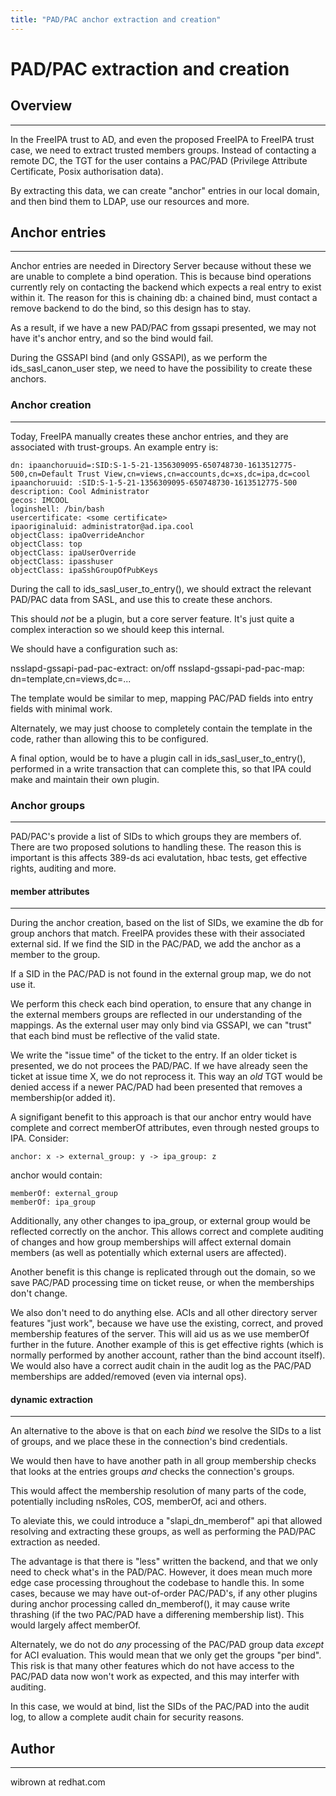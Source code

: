 ```yaml
---
title: "PAD/PAC anchor extraction and creation"
---
```


# PAD/PAC extraction and creation

## Overview
-----------

In the FreeIPA trust to AD, and even the proposed FreeIPA to FreeIPA trust case, we need to extract trusted members groups. Instead of contacting a remote DC, the TGT for the user contains a PAC/PAD (Privilege Attribute Certificate, Posix authorisation data).

By extracting this data, we can create "anchor" entries in our local domain, and then bind them to LDAP, use our resources and more.

## Anchor entries
-----------------

Anchor entries are needed in Directory Server because without these we are unable to complete a bind operation. This is because bind operations currently rely on contacting
the backend which expects a real entry to exist within it. The reason for this is chaining db: a chained bind, must contact a remove backend to do the bind, so this design
has to stay.

As a result, if we have a new PAD/PAC from gssapi presented, we may not have it's anchor entry, and so the bind would fail.

During the GSSAPI bind (and only GSSAPI), as we perform the ids_sasl_canon_user step, we need to have the possibility to create these anchors.

### Anchor creation
-------------------

Today, FreeIPA manually creates these anchor entries, and they are associated with trust-groups. An example entry is:

    dn: ipaanchoruuid=:SID:S-1-5-21-1356309095-650748730-1613512775-500,cn=Default Trust View,cn=views,cn=accounts,dc=xs,dc=ipa,dc=cool
    ipaanchoruuid: :SID:S-1-5-21-1356309095-650748730-1613512775-500
    description: Cool Administrator
    gecos: IMCOOL
    loginshell: /bin/bash
    usercertificate: <some certificate>
    ipaoriginaluid: administrator@ad.ipa.cool
    objectClass: ipaOverrideAnchor
    objectClass: top
    objectClass: ipaUserOverride
    objectClass: ipasshuser
    objectClass: ipaSshGroupOfPubKeys

During the call to ids_sasl_user_to_entry(), we should extract the relevant PAD/PAC data from SASL, and use this to create these anchors.

This should *not* be a plugin, but a core server feature. It's just quite a complex interaction so we should keep this internal.

We should have a configuration such as:

nsslapd-gssapi-pad-pac-extract: on/off
nsslapd-gssapi-pad-pac-map: dn=template,cn=views,dc=...

The template would be similar to mep, mapping PAC/PAD fields into entry fields with minimal work.

Alternately, we may just choose to completely contain the template in the code, rather than allowing this to be configured.

A final option, would be to have a plugin call in ids_sasl_user_to_entry(), performed in a write transaction that can complete this, so that IPA could make and maintain their own plugin.

### Anchor groups
-----------------

PAD/PAC's provide a list of SIDs to which groups they are members of. There are two proposed solutions to handling these. The reason this is important is this affects 389-ds aci evalutation, hbac tests, get effective rights, auditing and more.

#### member attributes
----------------------

During the anchor creation, based on the list of SIDs, we examine the db for group anchors that match. FreeIPA provides these with their associated external sid. If we find the SID in the PAC/PAD, we add the anchor as a member to the group. 

If a SID in the PAC/PAD is not found in the external group map, we do not use it.

We perform this check each bind operation, to ensure that any change in the external members groups are reflected in our understanding of the mappings. As the external user may only bind via GSSAPI, we can "trust" that each bind must be reflective of the valid state.

We write the "issue time" of the ticket to the entry. If an older ticket is presented, we do not procees the PAD/PAC. If we have already seen the ticket at issue time X, we do not reprocess it. This way an *old* TGT would be denied access if a newer PAC/PAD had been presented that removes a membership(or added it).

A signifigant benefit to this approach is that our anchor entry would have complete and correct memberOf attributes, even through nested groups to IPA. Consider:

    anchor: x -> external_group: y -> ipa_group: z

anchor would contain:

    memberOf: external_group
    memberOf: ipa_group

Additionally, any other changes to ipa_group, or external group would be reflected correctly on the anchor. This allows correct and complete auditing of changes and how group memberships will affect external domain members (as well as potentially which external users are affected).

Another benefit is this change is replicated through out the domain, so we save PAC/PAD processing time on ticket reuse, or when the memberships don't change.

We also don't need to do anything else. ACIs and all other directory server features "just work", because we have use the existing, correct, and proved membership features of the server. This will aid us as we use memberOf further in the future. Another example of this is get effective rights (which is normally performed by another account, rather than the bind account itself). We would also have a correct audit chain in the audit log as the PAC/PAD memberships are added/removed (even via internal ops).

#### dynamic extraction
-----------------------

An alternative to the above is that on each *bind* we resolve the SIDs to a list of groups, and we place these in the connection's bind credentials.

We would then have to have another path in all group membership checks that looks at the entries groups *and* checks the connection's groups.

This would affect the membership resolution of many parts of the code, potentially including nsRoles, COS, memberOf, aci and others.

To aleviate this, we could introduce a "slapi_dn_memberof" api that allowed resolving and extracting these groups, as well as performing the PAD/PAC extraction as needed.

The advantage is that there is "less" written the backend, and that we only need to check what's in the PAD/PAC. However, it does mean much more edge case processing throughout the codebase to handle this. In some cases, because we may have out-of-order PAC/PAD's, if any other plugins during anchor processing called dn_memberof(), it may cause write thrashing (if the two PAC/PAD have a differening membership list). This would largely affect memberOf.

Alternately, we do not do *any* processing of the PAC/PAD group data *except* for ACI evaluation. This would mean that we only get the groups "per bind". This risk is that many other features which do not have access to the PAC/PAD data now won't work as expected, and this may interfer with auditing.

In this case, we would at bind, list the SIDs of the PAC/PAD into the audit log, to allow a complete audit chain for security reasons.

## Author
---------

wibrown at redhat.com

